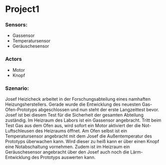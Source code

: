 # Project1

### Sensors:
- Gassensor
- Temperatursensor
- Geräuschesensor 
### Actors
- Motor 
- Knopf

### Szenario:
Josef Heizicheck arbeitet in der Forschungsabteilung eines namhaften Heizungsherstellers. Gerade wurde die Entwicklung des neuesten Gas-Ofen-Prototyps abgeschlossen und nun steht der erste Langzeittest bevor. Josef ist bei diesem Test für die Sicherheit der gesamten Abteilung zuständig. Im Heizraum des Labors ist ein Gassensor angebracht. Tritt beim Test Gas aus dem Ofen aus, wird sofort ein Motor aktiviert der die Not-Luftschleusen des Heizraums öffnet. Am Ofen selbst ist ein Temperatursensor angebracht mit dem Josef die Außentemperatur des Prototyps überwachen kann. Wird dieser zu heiß kann er über einen Knopf eine Notabschaltung vornehmen. Zudem ist im Heizraum ein Geräuschesensor angebracht über den Josef auch noch die Lärm-Entwicklung des Prototyps auswerten kann. 
   

   

 